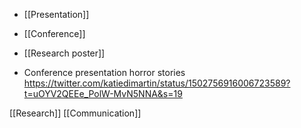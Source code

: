   - [[Presentation]]
  - [[Conference]]
  - [[Research poster]]

  - Conference presentation horror stories
    https://twitter.com/katiedimartin/status/1502756916006723589?t=uOYV2QEEe_PolW-MvN5NNA&s=19

[[Research]]
[[Communication]]